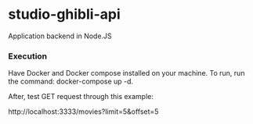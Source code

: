 # studio-ghibli-api

Application backend in Node.JS

### Execution

Have Docker and Docker compose installed on your machine.
To run, run the command: docker-compose up -d.

After, test GET request through this example:

http://localhost:3333/movies?limit=5&offset=5